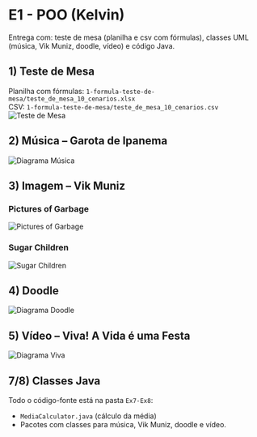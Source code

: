# E1 - POO (Kelvin)
Entrega com: teste de mesa (planilha e csv com fórmulas), classes UML (música, Vik Muniz, doodle, vídeo) e código Java.

## 1) Teste de Mesa
Planilha com fórmulas: `1-formula-teste-de-mesa/teste_de_mesa_10_cenarios.xlsx`  
CSV: `1-formula-teste-de-mesa/teste_de_mesa_10_cenarios.csv`  
![Teste de Mesa](https://res.cloudinary.com/drewfcuv6/image/upload/v1757450077/Captura_de_tela_2025-09-09_172448_xm1woe.png)

## 2) Música – Garota de Ipanema
![Diagrama Música](https://res.cloudinary.com/drewfcuv6/image/upload/v1757451042/Garota_de_Ipanema_a9pmti.png)

## 3) Imagem – Vik Muniz
### Pictures of Garbage
![Pictures of Garbage](https://res.cloudinary.com/drewfcuv6/image/upload/v1757451063/pictures_of_garbage_gqkvxo.png)
### Sugar Children
![Sugar Children](https://res.cloudinary.com/drewfcuv6/image/upload/v1757451063/sugar_children_ab4nm1.png)

## 4) Doodle
![Diagrama Doodle](https://res.cloudinary.com/drewfcuv6/image/upload/v1757451091/Doodle_aeifge.png)

## 5) Vídeo – Viva! A Vida é uma Festa
![Diagrama Viva](https://res.cloudinary.com/drewfcuv6/image/upload/v1757451106/Viva_vrokhb.png)

## 7/8) Classes Java
Todo o código-fonte está na pasta `Ex7-Ex8`:
- `MediaCalculator.java` (cálculo da média)
- Pacotes com classes para música, Vik Muniz, doodle e vídeo.

